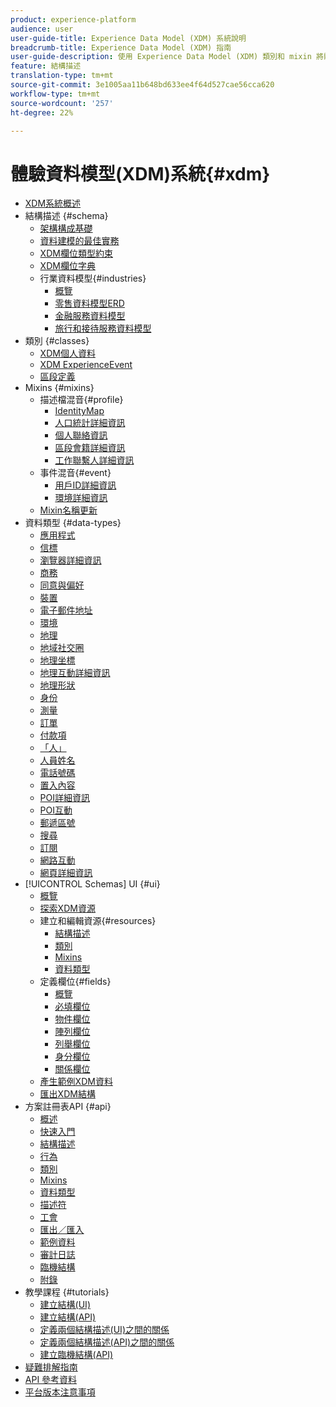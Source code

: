 ```yaml
---
product: experience-platform
audience: user
user-guide-title: Experience Data Model (XDM) 系統說明
breadcrumb-title: Experience Data Model (XDM) 指南
user-guide-description: 使用 Experience Data Model (XDM) 類別和 mixin 將體驗資料標準化。
feature: 結構描述
translation-type: tm+mt
source-git-commit: 3e1005aa11b648bd633ee4f64d527cae56cca620
workflow-type: tm+mt
source-wordcount: '257'
ht-degree: 22%

---
```



# 體驗資料模型(XDM)系統{#xdm}

* [XDM系統概述](home.md)
* 結構描述 {#schema}
   * [架構構成基礎](schema/composition.md)
   * [資料建模的最佳實務](schema/best-practices.md)
   * [XDM欄位類型約束](schema/field-constraints.md)
   * [XDM欄位字典](schema/field-dictionary.md)
   * 行業資料模型{#industries}
      * [概覽](./schema/industries/overview.md)
      * [零售資料模型ERD](./schema/industries/retail.md)
      * [金融服務資料模型](./schema/industries/financial.md)
      * [旅行和接待服務資料模型](./schema/industries/travel-hospitality.md)
* 類別 {#classes}
   * [XDM個人資料](./classes/individual-profile.md)
   * [XDM ExperienceEvent](./classes/experienceevent.md)
   * [區段定義](./classes/segment-definition.md)
* Mixins {#mixins}
   * 描述檔混音{#profile}
      * [IdentityMap](./mixins/profile/identitymap.md)
      * [人口統計詳細資訊](./mixins/profile/person-details.md)
      * [個人聯絡資訊](./mixins/profile/personal-details.md)
      * [區段會籍詳細資訊](./mixins/profile/segmentation.md)
      * [工作聯繫人詳細資訊](./mixins/profile/work-details.md)
   * 事件混音{#event}
      * [用戶ID詳細資訊](./mixins/event/enduserids.md)
      * [環境詳細資訊](./mixins/event/environment-details.md)
   * [Mixin名稱更新](./mixins/name-updates.md)
* 資料類型 {#data-types}
   * [應用程式](./data-types/application.md)
   * [信標](./data-types/beacon.md)
   * [瀏覽器詳細資訊](./data-types/browser-details.md)
   * [商務](./data-types/commerce.md)
   * [同意與偏好](./data-types/consents.md)
   * [裝置](./data-types/device.md)
   * [電子郵件地址](./data-types/email-address.md)
   * [環境](./data-types/environment.md)
   * [地理](./data-types/geo.md)
   * [地域社交圈](./data-types/geo-circle.md)
   * [地理坐標](./data-types/geo-coordinates.md)
   * [地理互動詳細資訊](./data-types/geo-interaction-details.md)
   * [地理形狀](./data-types/geo-shape.md)
   * [身份](./data-types/identity.md)
   * [測量](./data-types/measure.md)
   * [訂單](./data-types/order.md)
   * [付款項](./data-types/payment-item.md)
   * [「人」](./data-types/person.md)
   * [人員姓名](./data-types/person-name.md)
   * [電話號碼](./data-types/phone-number.md)
   * [置入內容](./data-types/place-context.md)
   * [POI詳細資訊](./data-types/poi-details.md)
   * [POI互動](./data-types/poi-interaction.md)
   * [郵遞區號](./data-types/postal-address.md)
   * [搜尋](./data-types/search.md)
   * [訂閱](./data-types/subscription.md)
   * [網路互動](./data-types/web-interactions.md)
   * [網頁詳細資訊](./data-types/webpage-details.md)
* [!UICONTROL Schemas] UI {#ui}
   * [概覽](./ui/overview.md)
   * [探索XDM資源](./ui/explore.md)
   * 建立和編輯資源{#resources}
      * [結構描述](./ui/resources/schemas.md)
      * [類別](./ui/resources/classes.md)
      * [Mixins](./ui/resources/mixins.md)
      * [資料類型](./ui/resources/data-types.md)
   * 定義欄位{#fields}
      * [概覽](./ui/fields/overview.md)
      * [必填欄位](./ui/fields/required.md)
      * [物件欄位](./ui/fields/object.md)
      * [陣列欄位](./ui/fields/array.md)
      * [列舉欄位](./ui/fields/enum.md)
      * [身分欄位](./ui/fields/identity.md)
      * [關係欄位](./ui/fields/relationship.md)
   * [產生範例XDM資料](./ui/sample.md)
   * [匯出XDM結構](./ui/export.md)
* 方案註冊表API {#api}
   * [概述](api/overview.md)
   * [快速入門](api/getting-started.md)
   * [結構描述](api/schemas.md)
   * [行為](api/behaviors.md)
   * [類別](api/classes.md)
   * [Mixins](api/mixins.md)
   * [資料類型](api/data-types.md)
   * [描述符](api/descriptors.md)
   * [工會](api/unions.md)
   * [匯出／匯入](api/export-import.md)
   * [範例資料](api/sample-data.md)
   * [審計日誌](api/audit-log.md)
   * [臨機結構](api/ad-hoc.md)
   * [附錄](api/appendix.md)
* 教學課程 {#tutorials}
   * [建立結構(UI)](tutorials/create-schema-ui.md)
   * [建立結構(API)](tutorials/create-schema-api.md)
   * [定義兩個結構描述(UI)之間的關係](tutorials/relationship-ui.md)
   * [定義兩個結構描述(API)之間的關係](tutorials/relationship-api.md)
   * [建立臨機結構(API)](tutorials/ad-hoc.md)
* [疑難排解指南](troubleshooting-guide.md)
* [API 參考資料](https://www.adobe.io/apis/experienceplatform/home/api-reference.html#!acpdr/swagger-specs/schema-registry.yaml)
* [平台版本注意事項](https://www.adobe.com/go/platform-release-notes-en)